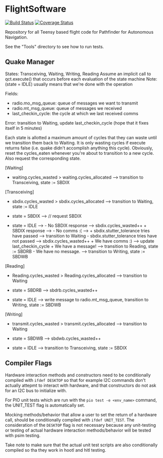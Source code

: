 # FlightSoftware

[![Build Status](https://travis-ci.org/pathfinder-for-autonomous-navigation/FlightSoftware.svg?branch=master)](https://travis-ci.org/pathfinder-for-autonomous-navigation/FlightSoftware)
[![Coverage Status](https://coveralls.io/repos/github/pathfinder-for-autonomous-navigation/FlightSoftware/badge.svg?branch=master)](https://coveralls.io/github/pathfinder-for-autonomous-navigation/FlightSoftware?branch=master)

Repository for all Teensy based flight code for Pathfinder for Autonomous Navigation.

See the "Tools" directory to see how to run tests.

Quake Manager
------------------------------------------------------------------------------

States: Transceiving, Waiting, Writing, Reading
Assume an implicit call to qct.execute() that occurs before each evaluation of the state machine
Note: (state = IDLE) usually means that we're done with the operation

Fields: 
  - radio.mo_msg_queue: queue of messages we want to transmit
  - radio.mt_msg_queue: queue of messages we received
  - last_checkin_cycle: the cycle at which we last received comms

Error: transition to Waiting, update last_checkin_cycle (hope that it fixes itself in 5 minutes)

Each state is allotted a maximum amount of cycles that they can waste until we transition them back to Waiting.
It is only wasting cycles if execute returns false (i.e. quake didn't accomplish anything this cycle). 
Obviously, reset the cycles_eaten whenever you're about to transition to a new cycle. Also request the corresponding state. 

[Waiting]
  + waiting.cycles_wasted > waiting.cycles_allocated --> transition to Transceiving, state := SBDIX

[Transceiving]
  + sbdix.cycles_wasted > sbdix.cycles_allocated --> transition to Waiting, state := IDLE 

  + state = SBDIX --> // request SBDIX
  + state = IDLE  --> 
                      - No SBDIX response --> sbdix.cycles_wasted++
                      + SBDIX response    --> 
                                               - No comms :(       --> 
                                                                        + sbdix.stutter_tolerance tries have passed      --> transition to Waiting
                                                                        - sbdix.stutter_tolerance tries have not passed  --> sbdix.cycles_wasted++ 
                                               + We have comms :)  -->    update last_checkin_cycle
                                                                        + We have a message!  --> transition to Reading, 
                                                                                                  state := SBDRB
                                                                        - We have no message. --> transition to Writing, 
                                                                                                  state := SBDWB

[Reading]
  + Reading.cycles_wasted > Reading.cycles_allocated --> transition to Waiting

  + state = SBDRB --> sbdrb.cycles_wasted++
  + state = IDLE  --> write message to radio.mt_msg_queue, transition to Writing, state := SBDWB

[Writing]
  + transmit.cycles_wasted > transmit.cycles_allocated --> transition to Waiting

  + state = SBDWB --> sbdwb.cycles_wasted++
  + state = IDLE  --> transition to Transceiving, state := SBDIX

  Compiler Flags
------------------------------------------------------------------------------

Hardware interaction methods and constructors need to be conditionally compiled
with `ifdef DESKTOP` so that for example I2C commands don't actually attepmt to interact
with hardware, and that constructors do not ask for an I2C bus to initialize with.

For PIO unit tests which are run with the `pio test -e <env_name>` command,
the UNIT_TEST flag is automatically set.

Mocking methods/behavior that allow a user to set the return of a hardware call, 
should be conditionally compiled with `ifdef UNIT_TEST`. The consideration of the
`DESKTOP` flag is not necessary because any unit-testing or testing of actual hardware
interaction methods/behavior will be tested with psim testing.
                                             
Take note to make sure that the actual unit test scripts are also conditionally compiled
so tha they work in hootl and hitl testing.
